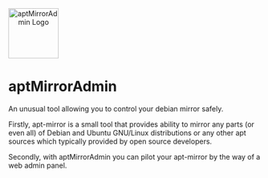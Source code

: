 <img src="https://raw.githubusercontent.com/anthlasserre/aptMirrorAdmin/master/images/aptMirrorAdminLogo.png" alt="aptMirrorAdmin Logo" height=100px style="text-align:center"/>

# aptMirrorAdmin
An unusual tool allowing you to control your debian mirror safely.

Firstly, apt-mirror is a small tool that provides ability to mirror any parts (or even all) of Debian and Ubuntu GNU/Linux distributions or any other apt sources which typically provided by open source developers.

Secondly, with aptMirrorAdmin you can pilot your apt-mirror by the way of a web admin panel.
